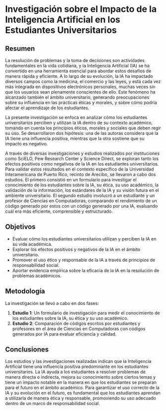 # Investigación sobre el Impacto de la Inteligencia Artificial en los Estudiantes Universitarios

## Resumen

La resolución de problemas y la toma de decisiones son actividades fundamentales en la vida cotidiana, y la Inteligencia Artificial (IA) se ha convertido en una herramienta esencial para abordar estos desafíos de manera rápida y eficiente. A lo largo de su evolución, la IA ha impactado diversos campos como la medicina, el comercio y las leyes, y está cada vez más integrada en dispositivos electrónicos personales, muchas veces sin que los usuarios sean plenamente conscientes de ello. Este fenómeno ha alcanzado también el ámbito universitario, generando preocupaciones sobre su influencia en las prácticas éticas y morales, y sobre cómo podría afectar el aprendizaje de los estudiantes.

La presente investigación se enfoca en analizar cómo los estudiantes universitarios perciben y utilizan la IA dentro de su contexto académico, tomando en cuenta los principios éticos, morales y sociales que deben regir su uso. Se desarrollaron dos hipótesis: una de las autoras considera que la IA tiene una influencia positiva, mientras que la otra sostiene que su impacto es negativo.

A través de diversas investigaciones y estudios realizados por instituciones como SciELO, Pew Research Center y Science Direct, se exploran tanto los efectos positivos como negativos de la IA en los estudiantes universitarios. Para validar estos resultados en el contexto específico de la Universidad Interamericana de Puerto Rico, recinto de Arecibo, se llevaron a cabo dos estudios. El primero consistió en un formulario para investigar el conocimiento de los estudiantes sobre la IA, su ética, su uso académico, la validación de la información, los estándares de la IA y su visión futura en el ambiente universitario. El segundo estudio involucró a un estudiante y un profesor de Ciencias en Computadoras, comparando el rendimiento de un código generado por estos con un código generado por una IA, evaluando cuál era más eficiente, comprensible y estructurado.

## Objetivos

- Evaluar cómo los estudiantes universitarios utilizan y perciben la IA en su vida académica.
- Explorar los efectos positivos y negativos de la IA en el ámbito universitario.
- Promover el uso ético y responsable de la IA a través de principios de responsabilidad social.
- Aportar evidencia empírica sobre la eficacia de la IA en la resolución de problemas académicos.

## Metodología

La investigación se llevó a cabo en dos fases:
1. **Estudio 1**: Un formulario de investigación para medir el conocimiento de los estudiantes sobre la IA, su ética y su uso académico.
2. **Estudio 2**: Comparación de códigos escritos por estudiantes y profesores en el área de Ciencias en Computadoras con códigos generados por IA para evaluar eficiencia y calidad.

## Conclusiones

Los estudios y las investigaciones realizadas indican que la Inteligencia Artificial tiene una influencia positiva predominante en los estudiantes universitarios. La IA ayuda a los estudiantes a resolver problemas de manera directa o indirecta, mejora su conocimiento sobre ciertos temas y tiene un impacto notable en la manera en que los estudiantes se preparan para el futuro en el ámbito académico. Para garantizar el uso correcto de la IA y su evolución en el futuro, es fundamental que los estudiantes aprendan a utilizarla de manera ética y responsable, promoviendo su uso adecuado dentro de un marco de responsabilidad social.
